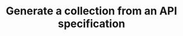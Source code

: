 ---
title: Generate a collection from an API specification

products:
    - insomnia

tags:
  - collections
  - documents

prereqs:
  inline:
    - title: Create a document
      content: |
        You can either [create an empty document]() and design your specification from scratch, or [import an existing specification]().

---